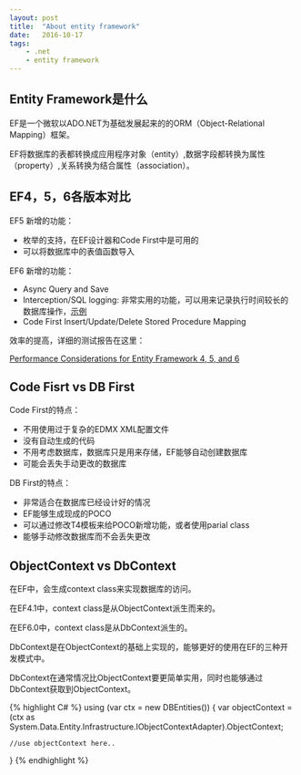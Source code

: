 ```yaml
---
layout: post
title:  "About entity framework"
date:   2016-10-17
tags: 
    - .net
    - entity framework
---
```


## Entity Framework是什么
EF是一个微软以ADO.NET为基础发展起来的的ORM（Object-Relational Mapping）框架。

EF将数据库的表都转换成应用程序对象（entity）,数据字段都转换为属性（property）,关系转换为结合属性（association）。

## EF4，5，6各版本对比
EF5 新增的功能：

* 枚举的支持，在EF设计器和Code First中是可用的
* 可以将数据库中的表值函数导入

EF6 新增的功能：

* Async Query and Save
* Interception/SQL logging: 非常实用的功能，可以用来记录执行时间较长的数据库操作，[示例](/2016/10/18/ef-interception-sql-logging/)
* Code First Insert/Update/Delete Stored Procedure Mapping

效率的提高，详细的测试报告在这里：

[Performance Considerations for Entity Framework 4, 5, and 6](https://msdn.microsoft.com/en-us/data/hh949853(v=vs.113).aspx#10)

## Code Fisrt vs DB First
Code First的特点：

* 不用使用过于复杂的EDMX XML配置文件
* 没有自动生成的代码
* 不用考虑数据库，数据库只是用来存储，EF能够自动创建数据库
* 可能会丢失手动更改的数据库

DB First的特点：

* 非常适合在数据库已经设计好的情况
* EF能够生成现成的POCO
* 可以通过修改T4模板来给POCO新增功能，或者使用parial class
* 能够手动修改数据库而不会丢失更改

## ObjectContext vs DbContext
在EF中，会生成context class来实现数据库的访问。

在EF4.1中，context class是从ObjectContext派生而来的。

在EF6.0中，context class是从DbContext派生的。

DbContext是在ObjectContext的基础上实现的，能够更好的使用在EF的三种开发模式中。

DbContext在通常情况比ObjectContext要更简单实用，同时也能够通过DbContext获取到ObjectContext。

{% highlight C# %}
using (var ctx = new DBEntities())
{
    var objectContext = (ctx as System.Data.Entity.Infrastructure.IObjectContextAdapter).ObjectContext;
        
    //use objectContext here..

}
{% endhighlight %}
